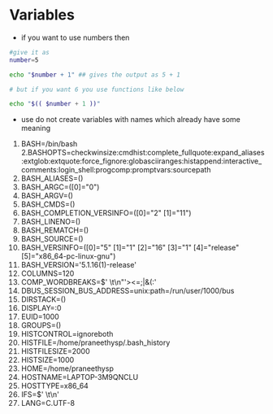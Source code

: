 # Variables

- if you want to use numbers then
```bash
#give it as
number=5

echo "$number + 1" ## gives the output as 5 + 1

# but if you want 6 you use functions like below

echo "$(( $number + 1 ))"
```

- use do not create variables with names which already have some meaning
1. BASH=/bin/bash
2.BASHOPTS=checkwinsize:cmdhist:complete_fullquote:expand_aliases:extglob:extquote:force_fignore:globasciiranges:histappend:interactive_comments:login_shell:progcomp:promptvars:sourcepath
3. BASH_ALIASES=()
4. BASH_ARGC=([0]="0")
5. BASH_ARGV=()
6. BASH_CMDS=()
7. BASH_COMPLETION_VERSINFO=([0]="2" [1]="11")
8. BASH_LINENO=()
9. BASH_REMATCH=()
10. BASH_SOURCE=()
11. BASH_VERSINFO=([0]="5" [1]="1" [2]="16" [3]="1" [4]="release" [5]="x86_64-pc-linux-gnu")
12. BASH_VERSION='5.1.16(1)-release'
13. COLUMNS=120
14. COMP_WORDBREAKS=$' \t\n"\'><=;|&(:'
15. DBUS_SESSION_BUS_ADDRESS=unix:path=/run/user/1000/bus
16. DIRSTACK=()
17. DISPLAY=:0
18. EUID=1000
19. GROUPS=()
20. HISTCONTROL=ignoreboth
21. HISTFILE=/home/praneethysp/.bash_history
22. HISTFILESIZE=2000
23. HISTSIZE=1000
24. HOME=/home/praneethysp
25. HOSTNAME=LAPTOP-3M9QNCLU
26. HOSTTYPE=x86_64
27. IFS=$' \t\n'
28. LANG=C.UTF-8


